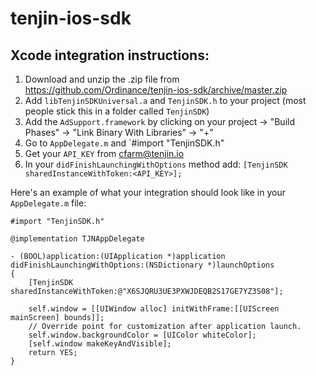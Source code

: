 tenjin-ios-sdk
==============

Xcode integration instructions:
-------------------------------
1. Download and unzip the .zip file from https://github.com/Ordinance/tenjin-ios-sdk/archive/master.zip
2. Add `libTenjinSDKUniversal.a` and `TenjinSDK.h` to your project (most people stick this in a folder called `TenjinSDK`)
3. Add the `AdSupport.framework` by clicking on your project -> "Build Phases" -> "Link Binary With Libraries" -> "+"
4. Go to `AppDelegate.m` and `#import "TenjinSDK.h"
5. Get your `API_KEY` from cfarm@tenjin.io
6. In your `didFinishLaunchingWithOptions` method add: `[TenjinSDK sharedInstanceWithToken:<API_KEY>];`

Here's an example of what your integration should look like in your `AppDelegate.m` file:

```
#import "TenjinSDK.h"

@implementation TJNAppDelegate

- (BOOL)application:(UIApplication *)application didFinishLaunchingWithOptions:(NSDictionary *)launchOptions
{
    [TenjinSDK sharedInstanceWithToken:@"X6SJQRU3UE3PXWJDEQB2S17GE7YZ3S08"];
    
    self.window = [[UIWindow alloc] initWithFrame:[[UIScreen mainScreen] bounds]];
    // Override point for customization after application launch.
    self.window.backgroundColor = [UIColor whiteColor];
    [self.window makeKeyAndVisible];
    return YES;
}
```
